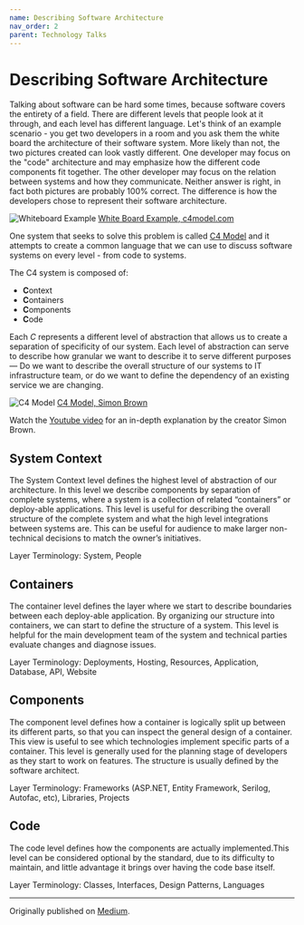 ```yaml
---
name: Describing Software Architecture
nav_order: 2
parent: Technology Talks
---
```


# Describing Software Architecture

Talking about software can be hard some times, because software covers the entirety of a field. There are different levels that people look at it through, and each level has different language. Let's think of an example scenario - you get two developers in a room and you ask them the white board the architecture of their software system. More likely than not, the two pictures created can look vastly different. One developer may focus on the "code" architecture and may emphasize how the different code components fit together. The other developer may focus on the relation between systems and how they communicate. Neither answer is right, in fact both pictures are probably 100% correct. The difference is how the developers chose to represent their software architecture.

![Whiteboard Example](https://miro.medium.com/max/700/0*vKpLnPmklW2PkB2t.jpg)
[White Board Example, c4model.com](https://c4model.com/)


One system that seeks to solve this problem is called [C4 Model](https://en.wikipedia.org/wiki/C4_model) and it attempts to create a common language that we can use to discuss software systems on every level - from code to systems.

The C4 system is composed of:
* **C**ontext
* **C**ontainers
* **C**omponents
* **C**ode

Each _C_ represents a different level of abstraction that allows us to create a separation of specificity of our system. Each level of abstraction can serve to describe how granular we want to describe it to serve different purposes — Do we want to describe the overall structure of our systems to IT infrastructure team, or do we want to define the dependency of an existing service we are changing.

![C4 Model](https://miro.medium.com/max/700/0*SyYMkFlmlNqyLskL.png)
[C4 Model, Simon Brown](http://www.codingthearchitecture.com/blogentries/7.html)

Watch the [Youtube video](https://www.youtube.com/watch?v=x2-rSnhpw0g) for an in-depth explanation by the creator Simon Brown.

## System Context

The System Context level defines the highest level of abstraction of our architecture. In this level we describe components by separation of complete systems, where a system is a collection of related “containers” or deploy-able applications. This level is useful for describing the overall structure of the complete system and what the high level integrations between systems are. This can be useful for audience to make larger non-technical decisions to match the owner’s initiatives.

Layer Terminology: System, People

## Containers

The container level defines the layer where we start to describe boundaries between each deploy-able application. By organizing our structure into containers, we can start to define the structure of a system. This level is helpful for the main development team of the system and technical parties evaluate changes and diagnose issues.

Layer Terminology: Deployments, Hosting, Resources, Application, Database, API, Website

## Components

The component level defines how a container is logically split up between its different parts, so that you can inspect the general design of a container. This view is useful to see which technologies implement specific parts of a container. This level is generally used for the planning stage of developers as they start to work on features. The structure is usually defined by the software architect.

Layer Terminology: Frameworks (ASP.NET, Entity Framework, Serilog, Autofac, etc), Libraries, Projects

## Code

The code level defines how the components are actually implemented.This level can be considered optional by the standard, due to its difficulty to maintain, and little advantage it brings over having the code base itself.

Layer Terminology: Classes, Interfaces, Design Patterns, Languages

***

Originally published on [Medium](https://jameslouie12.medium.com/c4-model-describing-software-architecture-55565dddd660).